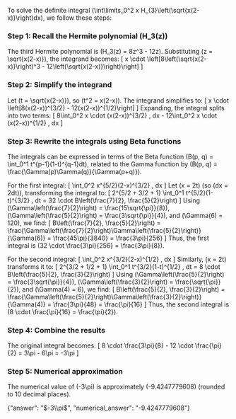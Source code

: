 

To solve the definite integral \(\int\limits_0^2 x H_{3}\left(\sqrt{x(2-x)}\right)dx\), we follow these steps:

### Step 1: Recall the Hermite polynomial \(H_3(z)\)
The third Hermite polynomial is \(H_3(z) = 8z^3 - 12z\). Substituting \(z = \sqrt{x(2-x)}\), the integrand becomes:
\[
x \cdot \left[8\left(\sqrt{x(2-x)}\right)^3 - 12\left(\sqrt{x(2-x)}\right)\right]
\]

### Step 2: Simplify the integrand
Let \(t = \sqrt{x(2-x)}\), so \(t^2 = x(2-x)\). The integrand simplifies to:
\[
x \cdot \left[8(x(2-x))^{3/2} - 12(x(2-x))^{1/2}\right]
\]
Expanding, the integral splits into two terms:
\[
8\int_0^2 x \cdot (x(2-x))^{3/2} \, dx - 12\int_0^2 x \cdot (x(2-x))^{1/2} \, dx
\]

### Step 3: Rewrite the integrals using Beta functions
The integrals can be expressed in terms of the Beta function \(B(p, q) = \int_0^1 t^{p-1}(1-t)^{q-1}dt\), related to the Gamma function by \(B(p, q) = \frac{\Gamma(p)\Gamma(q)}{\Gamma(p+q)}\).

For the first integral:
\[
\int_0^2 x^{5/2}(2-x)^{3/2} \, dx
\]
Let \(x = 2t\) (so \(dx = 2dt\)), transforming the integral to:
\[
2^{5/2 + 3/2 + 1} \int_0^1 t^{5/2}(1-t)^{3/2} \, dt = 32 \cdot B\left(\frac{7}{2}, \frac{5}{2}\right)
\]
Using \(\Gamma\left(\frac{7}{2}\right) = \frac{15\sqrt{\pi}}{8}\), \(\Gamma\left(\frac{5}{2}\right) = \frac{3\sqrt{\pi}}{4}\), and \(\Gamma(6) = 120\), we find:
\[
B\left(\frac{7}{2}, \frac{5}{2}\right) = \frac{\Gamma\left(\frac{7}{2}\right)\Gamma\left(\frac{5}{2}\right)}{\Gamma(6)} = \frac{45\pi}{3840} = \frac{3\pi}{256}
\]
Thus, the first integral is \(32 \cdot \frac{3\pi}{256} = \frac{3\pi}{8}\).

For the second integral:
\[
\int_0^2 x^{3/2}(2-x)^{1/2} \, dx
\]
Similarly, \(x = 2t\) transforms it to:
\[
2^{3/2 + 1/2 + 1} \int_0^1 t^{3/2}(1-t)^{1/2} \, dt = 8 \cdot B\left(\frac{5}{2}, \frac{3}{2}\right)
\]
Using \(\Gamma\left(\frac{5}{2}\right) = \frac{3\sqrt{\pi}}{4}\), \(\Gamma\left(\frac{3}{2}\right) = \frac{\sqrt{\pi}}{2}\), and \(\Gamma(4) = 6\), we find:
\[
B\left(\frac{5}{2}, \frac{3}{2}\right) = \frac{\Gamma\left(\frac{5}{2}\right)\Gamma\left(\frac{3}{2}\right)}{\Gamma(4)} = \frac{3\pi}{48} = \frac{\pi}{16}
\]
Thus, the second integral is \(8 \cdot \frac{\pi}{16} = \frac{\pi}{2}\).

### Step 4: Combine the results
The original integral becomes:
\[
8 \cdot \frac{3\pi}{8} - 12 \cdot \frac{\pi}{2} = 3\pi - 6\pi = -3\pi
\]

### Step 5: Numerical approximation
The numerical value of \(-3\pi\) is approximately \(-9.4247779608\) (rounded to 10 decimal places).

{"answer": "$-3\\pi$", "numerical_answer": "-9.4247779608"}